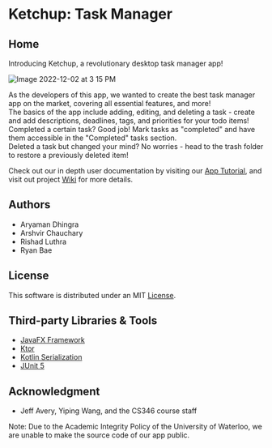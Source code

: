 # Ketchup: Task Manager

## Home
Introducing Ketchup, a revolutionary desktop task manager app!

![Image 2022-12-02 at 3 15 PM](https://user-images.githubusercontent.com/65348803/226212602-ee58d5cf-09b2-4a22-9306-25d7f611cd57.JPG)

As the developers of this app, we wanted to create the best task manager app on the market, covering all essential features, and more!\
The basics of the app include adding, editing, and deleting a task - create and add descriptions, deadlines, tags, and priorities for your todo items!\
Completed a certain task? Good job! Mark tasks as "completed" and have them accessible in the "Completed" tasks section.\
Deleted a task but changed your mind? No worries - head to the trash folder to restore a previously deleted item!

Check out our in depth user documentation by visiting our [App Tutorial](https://github.com/rishadluthra/Ketchup-Task-Manager/wiki/App%20Tutorial), and visit out project [Wiki](https://github.com/rishadluthra/Ketchup-Task-Manager/wiki) for more details.

## Authors
- Aryaman Dhingra
- Arshvir Chauchary
- Rishad Luthra
- Ryan Bae

## License

This software is distributed under an MIT [License](https://github.com/rishadluthra/Ketchup-Task-Manager/issues/2).

## Third-party Libraries & Tools

- [JavaFX Framework](https://openjfx.io/)
- [Ktor](https://ktor.io/)
- [Kotlin Serialization](https://github.com/Kotlin/kotlinx.serialization)
- [JUnit 5](https://junit.org/junit5/)


## Acknowledgment
- Jeff Avery, Yiping Wang, and the CS346 course staff

Note: Due to the Academic Integrity Policy of the University of Waterloo, we are unable to make the source code of our app public.
